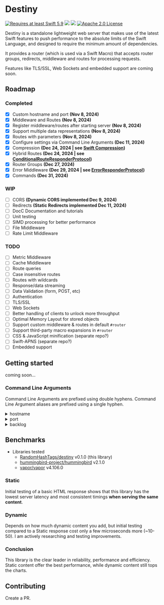 # Destiny

<a href="https://swift.org"><img src="https://img.shields.io/badge/Swift-5.9+-F05138?style=&logo=swift" alt="Requires at least Swift 5.9"></a> <img src="https://img.shields.io/badge/Platforms-Any-gold"> <a href="https://discord.com/invite/VyuFQUpcUz"><img src="https://img.shields.io/badge/Chat-Discord-7289DA?style=&logo=discord"></a> <a href="https://github.com/RandomHashTags/destiny/blob/main/LICENSE"><img src="https://img.shields.io/badge/License-Apache_2.0-blue" alt="Apache 2.0 License"></a>

Destiny is a standalone lightweight web server that makes use of the latest Swift features to push performance to the absolute limits of the Swift Language, and designed to require the minimum amount of dependencies.

It provides a router (which is used via a Swift Macro) that accepts router groups, redirects, middleware and routes for processing requests.

Features like TLS/SSL, Web Sockets and embedded support are coming soon.

## Roadmap

### Completed

- [x] Custom hostname and port <b>(Nov 8, 2024)</b>
- [x] Middleware and Routes <b>(Nov 8, 2024)</b>
- [x] Register middleware/routes after starting server <b>(Nov 8, 2024)</b>
- [x] Support multiple data representations <b>(Nov 8, 2024)</b>
- [x] Routes with parameters <b>(Nov 8, 2024)</b>
- [x] Configure settings via Command Line Arguments <b>(Dec 11, 2024)</b>
- [x] Compression <b>(Dec 24, 2024 | see [Swift Compression](https://github.com/RandomHashTags/swift-compression))</b>
- [x] Hybrid Routes <b>(Dec 24, 2024 | see [ConditionalRouteResponderProtocol](https://github.com/RandomHashTags/destiny/tree/main/Sources/DestinyUtilities/routes/responders/ConditionalRouteResponderProtocol.swift))</b>
- [x] Router Groups <b>(Dec 27, 2024)</b>
- [x] Error Middleware <b>(Dec 29, 2024 | see [ErrorResponderProtocol](https://github.com/RandomHashTags/destiny/tree/main/Sources/DestinyUtilities/routes/responders/ErrorResponderProtocol.swift))</b>
- [x] Commands <b>(Dec 31, 2024)</b>

### WIP

- [ ] CORS <b>(Dynamic CORS implemented Dec 9, 2024)</b>
- [ ] Redirects <b>(Static Redirects implemented Dec 11, 2024)</b>
- [ ] DocC Documentation and tutorials
- [ ] Unit testing
- [ ] SIMD processing for better performance
- [ ] File Middleware
- [ ] Rate Limit Middleware

### TODO

- [ ] Metric Middleware
- [ ] Cache Middleware
- [ ] Route queries
- [ ] Case insensitive routes
- [ ] Routes with wildcards
- [ ] Response/data streaming
- [ ] Data Validation (form, POST, etc)
- [ ] Authentication
- [ ] TLS/SSL
- [ ] Web Sockets
- [ ] Better handling of clients to unlock more throughput
- [ ] Optimal Memory Layout for stored objects
- [ ] Support custom middleware & routes in default `#router`
- [ ] Support third-party macro expansions in `#router`
- [ ] CSS & JavaScript minification (separate repo?)
- [ ] Swift-APNS (separate repo?)
- [ ] Embedded support

## Getting started

coming soon...

### Command Line Arguments

Command Line Arguments are prefixed using double hyphens. Command Line Argument aliases are prefixed using a single hyphen.

<details>

<summary>hostname</summary>

Assign the hostname of the server.

- Aliases: `h`
- Usage: `--hostname <hostname>`

</details>

<details>

<summary>port</summary>

Assigns the port of the server.

- Aliases: `p`
- Usage: `--port <port>`

</details>

<details>

<summary>backlog</summary>

Assigns the maximum pending connections the server can queue.

- Aliases: `b`
- Usage: `--backlog <max pending connections>`

</details>


## Benchmarks

- Libraries tested
  - [RandomHashTags/destiny](https://github.com/RandomHashTags/destiny) v0.1.0 (this library)
  - [hummingbird-project/hummingbird](https://github.com/hummingbird-project/hummingbird) v2.1.0
  - [vapor/vapor](https://github.com/vapor/vapor) v4.106.0

### Static

Initial testing of a basic HTML response shows that this library has the lowest server latency and most consistent timings **when serving the same content**.

### Dynamic

Depends on how much dynamic content you add, but initial testing compared to a Static response cost only a few microseconds more (~10-50). I am actively researching and testing improvements.

### Conclusion

This library is the clear leader in reliability, performance and efficiency. Static content offer the best performance, while dynamic content still tops the charts.

## Contributing

Create a PR.
